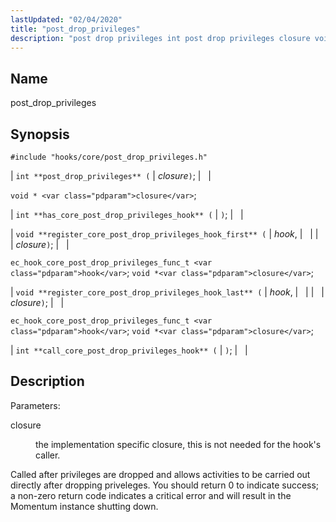 ```yaml
---
lastUpdated: "02/04/2020"
title: "post_drop_privileges"
description: "post drop privileges int post drop privileges closure void closure int has core post drop privileges hook void register core post drop privileges hook first hook closure ec hook core post drop privileges func t hook void closure void register core post drop privileges hook last hook closure ec hook..."
---
```


<a name="hooks.core.post_drop_privileges"></a> 
## Name

post_drop_privileges

## Synopsis

`#include "hooks/core/post_drop_privileges.h"`

| `int **post_drop_privileges** (` | <var class="pdparam">closure</var>`)`; |   |

`void * <var class="pdparam">closure</var>`;

| `int **has_core_post_drop_privileges_hook** (` | `)`; |   |

| `void **register_core_post_drop_privileges_hook_first** (` | <var class="pdparam">hook</var>, |   |
|   | <var class="pdparam">closure</var>`)`; |   |

`ec_hook_core_post_drop_privileges_func_t <var class="pdparam">hook</var>`;
`void *<var class="pdparam">closure</var>`;

| `void **register_core_post_drop_privileges_hook_last** (` | <var class="pdparam">hook</var>, |   |
|   | <var class="pdparam">closure</var>`)`; |   |

`ec_hook_core_post_drop_privileges_func_t <var class="pdparam">hook</var>`;
`void *<var class="pdparam">closure</var>`;

| `int **call_core_post_drop_privileges_hook** (` | `)`; |   |

<a name="idp42067664"></a> 
## Description

Parameters:

<dl class="variablelist">

<dt>closure</dt>

<dd>

the implementation specific closure, this is not needed for the hook's caller.

</dd>

</dl>

Called after privileges are dropped and allows activities to be carried out directly after dropping priveleges. You should return 0 to indicate success; a non-zero return code indicates a critical error and will result in the Momentum instance shutting down.